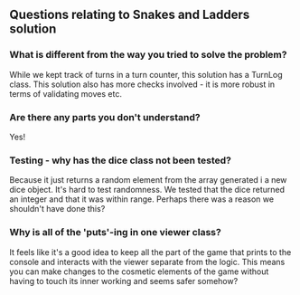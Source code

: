 ## Questions relating to Snakes and Ladders solution

### What is different from the way you tried to solve the problem?

While we kept track of turns in a turn counter, this solution has a TurnLog class.
This solution also has more checks involved - it is more robust in terms of validating moves etc.

### Are there any parts you don't understand?

Yes!

### Testing - why has the dice class not been tested?

Because it just returns a random element from the array generated i a new dice object. It's hard to test randomness. We tested that the dice returned an integer and that it was within range. Perhaps there was a reason we shouldn't have done this?

### Why is all of the 'puts'-ing in one viewer class?
 It feels like it's a good idea to keep all the part of the game that prints to the console and interacts with the viewer separate from the logic. This means you can make changes to the cosmetic elements of the game without having to touch its inner working and seems safer somehow?
